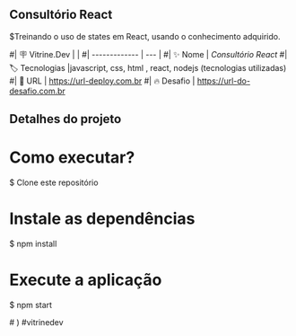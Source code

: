 
## Consultório React

$Treinando o uso de states em React, usando o conhecimento adquirido.

#| :placard: Vitrine.Dev |     |
#| -------------  | --- |
#| :sparkles: Nome        | *Consultório React*
#| :label: Tecnologias |javascript, css, html , react, nodejs (tecnologias utilizadas)
#| :rocket: URL         | https://url-deploy.com.br
#| :fire: Desafio     | https://url-do-desafio.com.br



## Detalhes do projeto

# Como executar?
$ Clone este repositório

# Instale as dependências
$ npm install


# Execute a aplicação 
$ npm start 



<!-- Inserir imagem com a #vitrinedev ao final do link -->
#[](![image]./public/assets/aparelho.png)
)
#vitrinedev
